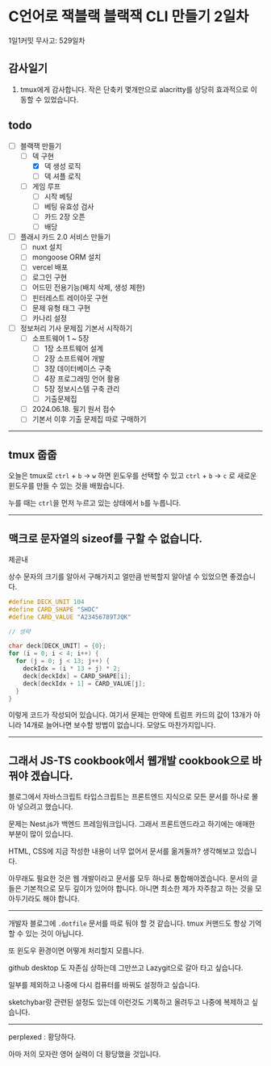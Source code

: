 # C언어로 잭블랙 블랙잭 CLI 만들기 2일차

1일1커밋 무사고: 529일차

## 감사일기

1. tmux에게 감사합니다. 작은 단축키 몇개만으로 alacritty를 상당히 효과적으로 이동할 수 있었습니다.

## todo

- [ ] 블랙잭 만들기
  - [ ] 덱 구현
    - [x] 덱 생성 로직
    - [ ] 덱 셔플 로직
  - [ ] 게임 루프
    - [ ] 시작 베팅
    - [ ] 베팅 유효성 검사
    - [ ] 카드 2장 오픈
    - [ ] 배당
- [ ] 플래시 카드 2.0 서비스 만들기
  - [ ] nuxt 설치
  - [ ] mongoose ORM 설치
  - [ ] vercel 배포
  - [ ] 로그인 구현
  - [ ] 어드민 전용기능(배치 삭제, 생성 제한)
  - [ ] 핀터레스트 레이아웃 구현
  - [ ] 문제 유형 태그 구현
  - [ ] 카나리 설정
- [ ] 정보처리 기사 문제집 기본서 시작하기
  - [ ] 소프트웨어 1 ~ 5장
    - [ ] 1장 소프트웨어 설계
    - [ ] 2장 소프트웨어 개발
    - [ ] 3장 데이터베이스 구축
    - [ ] 4장 프로그래밍 언어 활용
    - [ ] 5장 정보시스템 구축 관리
    - [ ] 기출문제집
  - [ ] 2024.06.18. 필기 원서 접수
  - [ ] 기본서 이후 기출 문제집 따로 구매하기

---

## tmux 줍줍

오늘은 tmux로 `ctrl` + `b` -> `w` 하면 윈도우를 선택할 수 있고 `ctrl` + `b` -> `c` 로 새로운 윈도우를 만들 수 있는 것을 배웠습니다.

누를 때는 `ctrl`을 먼저 누르고 있는 상태에서 `b`를 누릅니다.

---

## 맥크로 문자열의 sizeof를 구할 수 없습니다.

제곧내

상수 문자의 크기를 알아서 구해가지고 얼만큼 반복할지 알아낼 수 있었으면 좋겠습니다.

```c
#define DECK_UNIT 104
#define CARD_SHAPE "SHDC"
#define CARD_VALUE "A23456789TJQK"

// 생략

char deck[DECK_UNIT] = {0};
for (i = 0; i < 4; i++) {
  for (j = 0; j < 13; j++) {
    deckIdx = (i * 13 + j) * 2;
    deck[deckIdx] = CARD_SHAPE[i];
    deck[deckIdx + 1] = CARD_VALUE[j];
  }
}
```

이렇게 코드가 작성되어 있습니다.  여기서 문제는 만약에 트럼프 카드의 값이 13개가 아니라 14개로 늘어나면 보수할 방법이 없습니다. 모양도 마찬가지입니다.

---

## 그래서 JS-TS cookbook에서 웹개발 cookbook으로 바꿔야 겠습니다.

블로그에서 자바스크립트 타입스크립트는 프론트엔드 지식으로 모든 문서를 하나로 몰아 넣으려고 했습니다.

문제는 Nest.js가 백엔드 프레임워크입니다. 그래서 프론트엔드라고 하기에는 애매한 부분이 많이 있습니다.

HTML, CSS에 지금 작성한 내용이 너무 없어서 문서를 옮겨둘까? 생각해보고 있습니다.

아무래도 필요한 것은 웹 개발이라고 문서를 모두 하나로 통합해야겠습니다. 문서의 글들은 기본적으로 모두 깊이가 있어야 합니다. 아니면 최소한 제가 자주참고 하는 것을 모아두기라도 해야 합니다.

---

개발자 블로그에 `.dotfile` 문서를 따로 둬야 할 것 같습니다. tmux 커맨드도 항상 기억할 수 있는 것이 아닙니다.

또 윈도우 환경이면 어떻게 처리할지 모릅니다.

github desktop 도 자존심 상하는데 그만쓰고 Lazygit으로 갈아 타고 싶습니다.

일부를 제외하고 나중에 다시 컴퓨터를 바꿔도 설정하고 싶습니다.

sketchybar랑 관련된 설정도 있는데 이런것도 기록하고 올려두고 나중에 복제하고 싶습니다.

---

perplexed : 황당하다.

아마 저의 모자란 영어 실력이 더 황당했을 것입니다.

